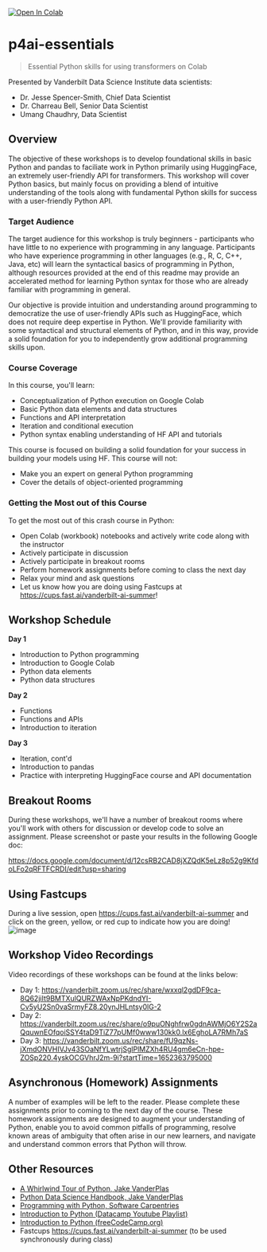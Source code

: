 [![Open In Colab](https://colab.research.google.com/assets/colab-badge.svg)](https://colab.research.google.com/github/vanderbilt-data-science/p4ai-essentials)

# p4ai-essentials
> Essential Python skills for using transformers on Colab

Presented by Vanderbilt Data Science Institute data scientists:
* Dr. Jesse Spencer-Smith, Chief Data Scientist
* Dr. Charreau Bell, Senior Data Scientist
* Umang Chaudhry, Data Scientist

## Overview
The objective of these workshops is to develop foundational skills in basic Python and pandas to faciliate work in Python primarily using HuggingFace, an extremely user-friendly API for transformers.  This workshop will cover Python basics, but mainly focus on providing a blend of intuitive understanding of the tools along with fundamental Python skills for success with a user-friendly Python API.

### Target Audience
The target audience for this workshop is truly beginners - participants who have little to no experience with programming in any language. Participants who have experience programming in other languages (e.g., R, C, C++, Java, etc) will learn the syntactical basics of programming in Python, although resources provided at the end of this readme may provide an accelerated method for learning Python syntax for those who are already familiar with programming in general.

Our objective is provide intuition and understanding around programming to democratize the use of user-friendly APIs such as HuggingFace, which does not require deep expertise in Python. We'll provide familiarity with some syntactical and structural elements of Python, and in this way, provide a solid foundation for you to independently grow additional programming skills upon.

### Course Coverage
In this course, you'll learn:
* Conceptualization of Python execution on Google Colab
* Basic Python data elements and data structures
* Functions and API interpretation
* Iteration and conditional execution
* Python syntax enabling understanding of HF API and tutorials

This course is focused on building a solid foundation for your success in building your models using HF. This course will not:
* Make you an expert on general Python programming
* Cover the details of object-oriented programming

### Getting the Most out of this Course
To get the most out of this crash course in Python:
* Open Colab (workbook) notebooks and actively write code along with the instructor
* Actively participate in discussion
* Actively participate in breakout rooms
* Perform homework assignments before coming to class the next day
* Relax your mind and ask questions
* Let us know how you are doing using Fastcups at https://cups.fast.ai/vanderbilt-ai-summer!

## Workshop Schedule
**Day 1**  
  * Introduction to Python programming
  * Introduction to Google Colab
  * Python data elements 
  * Python data structures  
  
**Day 2**  
  * Functions
  * Functions and APIs
  * Introduction to iteration
  
**Day 3**  
  * Iteration, cont'd
  * Introduction to pandas
  * Practice with interpreting HuggingFace course and API documentation

## Breakout Rooms
During these workshops, we'll have a number of breakout rooms where you'll work with others for discussion or develop code to solve an assignment.  Please screenshot or paste your results in the following Google doc: 

https://docs.google.com/document/d/12csRB2CAD8jXZQdK5eLz8p52g9KfdoLFo2qRFTFCRDI/edit?usp=sharing

## Using Fastcups
During a live session, open https://cups.fast.ai/vanderbilt-ai-summer and click on the green, yellow, or red cup to indicate how you are doing! 
![image](https://user-images.githubusercontent.com/5521243/167643293-42f5c9c0-8a8e-4ad7-8aaa-07878ad0b6a3.png)


## Workshop Video Recordings
Video recordings of these workshops can be found at the links below:

- Day 1: https://vanderbilt.zoom.us/rec/share/wxxql2gdDF9ca-8Q62jiIt9BMTXulQURZWAxNpPKdndYI-Cv5yU2Sn0vaSrmyFZ8.20ynJHLntsy0lG-2
- Day 2: https://vanderbilt.zoom.us/rec/share/o9puONghfrw0gdnAWMjO6Y2S2aQquwnEOfqoiSSY4taD9TiZ77pUMf0www130kk0.lx6EghoLA7RMh7aS
- Day 3: https://vanderbilt.zoom.us/rec/share/fU9qzNs-jXmdONVHIVJv43SOaNfYLwtrjSglPlMZXh4RU4gm6eCn-hpe-ZOSp220.4yskOCGVhrJ2m-9i?startTime=1652363795000

## Asynchronous (Homework) Assignments
A number of examples will be left to the reader.  Please complete these assignments prior to coming to the next day of the course.  These homework assignments are designed to augment your understanding of Python, enable you to avoid common pitfalls of programming, resolve known areas of ambiguity that often arise in our new learners, and navigate and understand common errors that Python will throw.

## Other Resources

- [A Whirlwind Tour of Python, Jake VanderPlas](https://github.com/jakevdp/WhirlwindTourOfPython)
- [Python Data Science Handbook, Jake VanderPlas](https://github.com/jakevdp/PythonDataScienceHandbook)
- [Programming with Python, Software Carpentries](https://swcarpentry.github.io/python-novice-inflammation/)  
- [Introduction to Python (Datacamp Youtube Playlist)](https://www.youtube.com/watch?v=-Rf4fZDQ0yw&list=PLjgj6kdf_snaw8QnlhK5f3DzFDFKDU5f4)
- [Introduction to Python (freeCodeCamp.org)](https://www.youtube.com/watch?v=rfscVS0vtbw)
-  Fastcups https://cups.fast.ai/vanderbilt-ai-summer (to be used synchronously during class)

